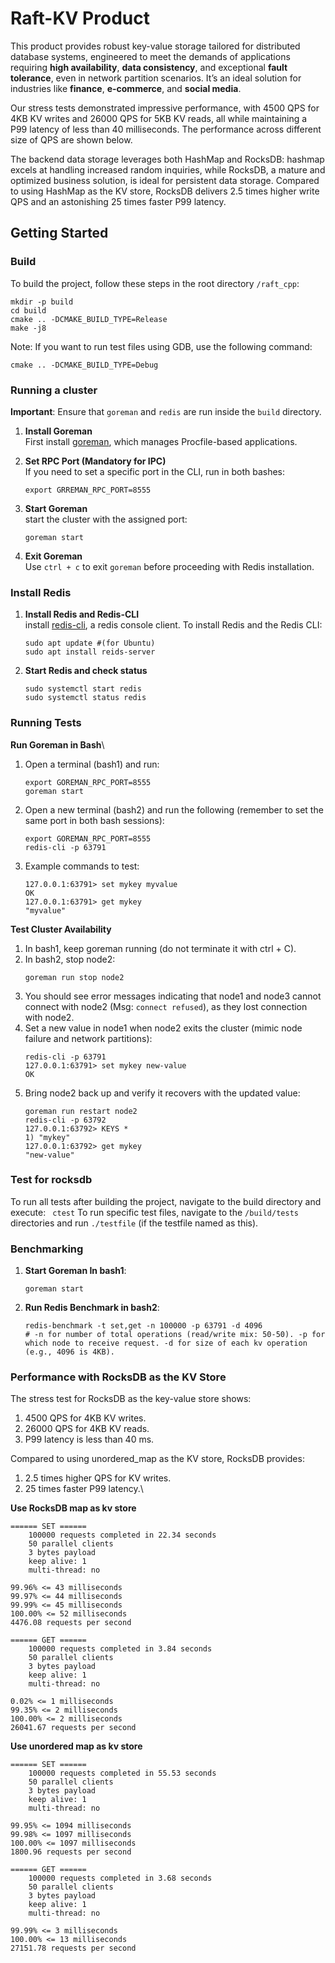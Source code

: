 # Raft-KV Product

This product provides robust key-value storage tailored for distributed database systems, engineered to meet the demands of applications requiring **high availability**, **data consistency**, and exceptional **fault tolerance**, even in network partition scenarios. It’s an ideal solution for industries like **finance**, **e-commerce**, and **social media**.

Our stress tests demonstrated impressive performance, with 4500 QPS for 4KB KV writes and 26000 QPS for 5KB KV reads, all while maintaining a P99 latency of less than 40 milliseconds. The performance across different size of QPS are shown below.

The backend data storage leverages both HashMap and RocksDB: hashmap excels at handling increased random inquiries, while RocksDB, a mature and optimized business solution, is ideal for persistent data storage. Compared to using HashMap as the KV store, RocksDB delivers 2.5 times higher write QPS and an astonishing 25 times faster P99 latency.



## Getting Started

### Build
To build the project, follow these steps in the root directory `/raft_cpp`:

    mkdir -p build
    cd build
    cmake .. -DCMAKE_BUILD_TYPE=Release 
    make -j8
    
Note: If you want to run test files using GDB, use the following command:

    cmake .. -DCMAKE_BUILD_TYPE=Debug


### Running a cluster
**Important**: Ensure that `goreman` and `redis` are run inside the `build` directory.

1. **Install Goreman**\
First install [goreman](https://github.com/mattn/goreman), which manages Procfile-based applications.
2. **Set RPC Port (Mandatory for IPC)**\
If you need to set a specific port in the CLI, run in both bashes:

    ```
    export GRREMAN_RPC_PORT=8555
3. **Start Goreman**\
start the cluster with the assigned port:
    ```
    goreman start
4. **Exit Goreman**\
Use `ctrl + c` to exit `goreman` before proceeding with Redis installation.
    
### Install Redis
1. **Install Redis and Redis-CLI**\
install [redis-cli](https://github.com/antirez/redis), a redis console client. To install Redis and the Redis CLI:
    ```
    sudo apt update #(for Ubuntu)
    sudo apt install reids-server
2. **Start Redis and check status**
    ```
    sudo systemctl start redis
    sudo systemctl status redis

### Running Tests
**Run Goreman in Bash**\
1. Open a terminal (bash1) and run:
    ``` 
    export GOREMAN_RPC_PORT=8555
    goreman start
2. Open a new terminal (bash2) and run the following (remember to set the same port in both bash sessions):
    ```
    export GOREMAN_RPC_PORT=8555
    redis-cli -p 63791
3. Example commands to test:
    ```
    127.0.0.1:63791> set mykey myvalue
    OK
    127.0.0.1:63791> get mykey
    "myvalue"

**Test Cluster Availability**
1. In bash1, keep goreman running (do not terminate it with ctrl + C).
2. In bash2, stop node2:
    ```
    goreman run stop node2
3. You should see error messages indicating that node1 and node3 cannot connect with node2 (Msg: `connect refused`), as they lost connection with node2.
4. Set a new value in node1 when node2 exits the cluster (mimic node failure and network partitions):
    ```
    redis-cli -p 63791
    127.0.0.1:63791> set mykey new-value
    OK
5. Bring node2 back up and verify it recovers with the updated value:
    ```
    goreman run restart node2
    redis-cli -p 63792
    127.0.0.1:63792> KEYS *
    1) "mykey"
    127.0.0.1:63792> get mykey
    "new-value"

### Test for rocksdb
To run all tests after building the project, navigate to the build directory and execute: 
    ```
    ctest```
To run specific test files, navigate to the `/build/tests` directories and run `./testfile` (if the testfile named as this).

### Benchmarking
1. **Start Goreman In bash1**:
    ```
    goreman start
2. **Run Redis Benchmark in bash2**:
    ```
    redis-benchmark -t set,get -n 100000 -p 63791 -d 4096
    # -n for number of total operations (read/write mix: 50-50). -p for which node to receive request. -d for size of each kv operation (e.g., 4096 is 4KB).
### Performance with RocksDB as the KV Store
The stress test for RocksDB as the key-value store shows:
1. 4500 QPS for 4KB KV writes.
2. 26000 QPS for 4KB KV reads.
3. P99 latency is less than 40 ms.

Compared to using unordered_map as the KV store, RocksDB provides:
1. 2.5 times higher QPS for KV writes.
2. 25 times faster P99 latency.\

**Use RocksDB map as kv store**

    ====== SET ======
        100000 requests completed in 22.34 seconds
        50 parallel clients
        3 bytes payload
        keep alive: 1
        multi-thread: no

    99.96% <= 43 milliseconds
    99.97% <= 44 milliseconds
    99.99% <= 45 milliseconds
    100.00% <= 52 milliseconds
    4476.08 requests per second

    ====== GET ======
        100000 requests completed in 3.84 seconds
        50 parallel clients
        3 bytes payload
        keep alive: 1
        multi-thread: no

    0.02% <= 1 milliseconds
    99.35% <= 2 milliseconds
    100.00% <= 2 milliseconds
    26041.67 requests per second

**Use unordered map as kv store**

    ====== SET ======
        100000 requests completed in 55.53 seconds
        50 parallel clients
        3 bytes payload
        keep alive: 1
        multi-thread: no

    99.95% <= 1094 milliseconds
    99.98% <= 1097 milliseconds
    100.00% <= 1097 milliseconds
    1800.96 requests per second

    ====== GET ======
        100000 requests completed in 3.68 seconds
        50 parallel clients
        3 bytes payload
        keep alive: 1
        multi-thread: no

    99.99% <= 3 milliseconds
    100.00% <= 13 milliseconds
    27151.78 requests per second
    
    
    
    
    
    
    


